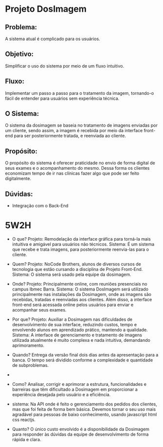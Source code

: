 # Projeto DosImagem

## Problema:
A sistema atual é complicado para os usuários.

## Objetivo:
Simplificar o uso do sistema por meio de um fluxo intuitivo.

## Fluxo:
Implementar um passo a passo para o tratamento da imagem, tornando-o fácil de entender para usuários sem experiência técnica.

## O Sistema:
O sistema da dosimagem se baseia no tratamento de imagens enviadas por um cliente, sendo assim, a imagem é recebida por meio da interface front-end para ser posteriormente tratada, e reenviada ao cliente.

## Propósito:
O propósito do sistema é oferecer praticidade no envio de forma digital de seus exames e o acompanhamento do mesmo.
Dessa forma os clientes economizam tempo de ir nas clínicas fazer algo que pode ser feito digitalmente.

## Dúvidas:
- Integração com o Back-End

# 5W2H
- O que? Projeto: Remodelação da interface gráfica para torná-la mais intuitiva e amigável para usuários não técnicos.
         Sistema: É um sistema que recebe e trata imagens, para posteriormente reenvia-las para o cliente.
  
- Quem? Projeto: NoCode Brothers, alunos de diversos cursos de tecnologia que estão cursando a disciplina de Projeto Front-End.
        Sistema: O sistema será usado pela equipe da dosimagem.
  
- Onde? Projeto: Principalmente online, com reuniões presenciais no campus Ibmec Barra.
        Sistema: O sistema DosImagem será utilizado principalmente nas instalações da Dosimagem, onde as imagens são recebidas, tratadas e reenviadas aos clientes. Além disso, a interface front-end será acessada online pelos usuários para enviar e acompanhar seus exames.
  
- Por que? Projeto: Auxiliar a Dosimagem nas dificuldades de desenvolvimento de sua interface, reduzindo custos, tempo e envolvendo alunos em aprendizado prático, mantendo a qualidade.
           Sistema: A interface de gerenciamento e tratamento de imagens utilizada atualmente é muito complexa e nada intuitiva, demandando aprimoramento.
  
- Quando? Entrega da versão final dois dias antes da apresentação para a banca. O tempo será dividido conforme a complexidade e quantidade de subproblemas.

- 
- Como? Analisar, corrigir e aprimorar a estrutura, funcionalidades e barreiras que têm dificultado a Dosimagem em proporcionar a experiência desejada pelo usuário e a eficiência.
- sistema: Na API onde é feito o gerenciamento dos pedidos dos clientes, mas que foi feita de forma bem básica.
  Devemos tornar o seu uso mais agradável para pessoas de baixo conhecimento, usando javascript html css reactjs.
- Quanto? O único custo envolvido é a disponibilidade da Dosimagem para responder às dúvidas da equipe de desenvolvimento de forma rápida e clara.
